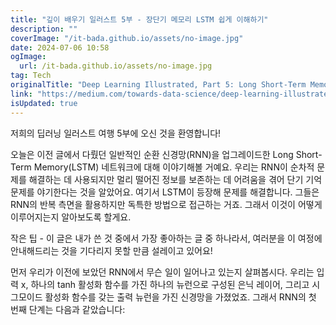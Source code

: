 ```yaml
---
title: "깊이 배우기 일러스트 5부 - 장단기 메모리 LSTM 쉽게 이해하기"
description: ""
coverImage: "/it-bada.github.io/assets/no-image.jpg"
date: 2024-07-06 10:58
ogImage: 
  url: /it-bada.github.io/assets/no-image.jpg
tag: Tech
originalTitle: "Deep Learning Illustrated, Part 5: Long Short-Term Memory (LSTM)"
link: "https://medium.com/towards-data-science/deep-learning-illustrated-part-5-long-short-term-memory-lstm-d379fbbc9bc6"
isUpdated: true
---
```






저희의 딥러닝 일러스트 여행 5부에 오신 것을 환영합니다!

오늘은 이전 글에서 다뤘던 일반적인 순환 신경망(RNN)을 업그레이드한 Long Short-Term Memory(LSTM) 네트워크에 대해 이야기해볼 거예요. 우리는 RNN이 순차적 문제를 해결하는 데 사용되지만 멀리 떨어진 정보를 보존하는 데 어려움을 겪어 단기 기억 문제를 야기한다는 것을 알았어요. 여기서 LSTM이 등장해 문제를 해결합니다. 그들은 RNN의 반복 측면을 활용하지만 독특한 방법으로 접근하는 거죠. 그래서 이것이 어떻게 이루어지는지 알아보도록 할게요.

작은 팁 - 이 글은 내가 쓴 것 중에서 가장 좋아하는 글 중 하나라서, 여러분을 이 여정에 안내해드리는 것을 기다리지 못할 만큼 설레이고 있어요!

먼저 우리가 이전에 보았던 RNN에서 무슨 일이 일어나고 있는지 살펴봅시다. 우리는 입력 x, 하나의 tanh 활성화 함수를 가진 하나의 뉴런으로 구성된 은닉 레이어, 그리고 시그모이드 활성화 함수를 갖는 출력 뉴런을 가진 신경망을 가졌었죠. 그래서 RNN의 첫 번째 단계는 다음과 같았습니다: